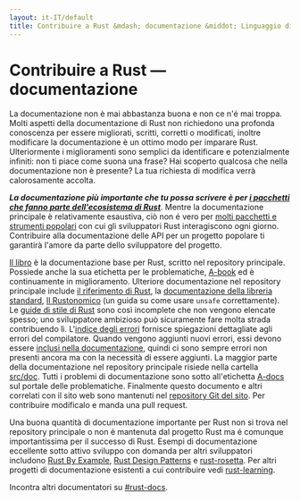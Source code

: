 ```yaml
---
layout: it-IT/default
title: Contribuire a Rust &mdash; documentazione &middot; Linguaggio di programmazione Rust
---
```


# Contribuire a Rust &mdash; documentazione

La documentazione non è mai abbastanza buona e non ce n'é mai troppa.
Molti aspetti della documentazione di Rust non richiedono una profonda conoscenza
per essere migliorati, scritti, corretti o modificati, inoltre modificare la documentazione
è un ottimo modo per imparare Rust.
Ulteriormente i miglioramenti sono semplici da identificare e potenzialmente infiniti:
non ti piace come suona una frase? Hai scoperto qualcosa che nella documentazione non è presente?
La tua richiesta di modifica verrà calorosamente accolta.

***La documentazione più importante che tu possa scrivere è per [i pacchetti
che fanno parte dell'ecosistema di Rust][crate_docs]***.
Mentre la documentazione principale è relativamente esaustiva, ciò non é vero
per [molti pacchetti e strumenti popolari][awesome-rust] con cui gli sviluppatori
Rust interagiscono ogni giorno.
Contribuire alla documentazione delle API per un progetto popolare ti garantirà
l'amore da parte dello sviluppatore del progetto.

[Il libro][The Book] è la documentazione base per Rust, 
scritto nel repository principale.
Possiede anche la sua etichetta per le problematiche, [A-book] ed
è continuamente in miglioramento.
Ulteriore documentazione nel repository principale include [il riferimento di Rust][The Rust Reference], 
la [documentazione della libreria standard][std], [Il Rustonomico][The Rustonomicon] (un guida su come usare `unsafe`
correttamente). Le [guide di stile di Rust][Rust Style Guidelines] sono così incomplete che non vengono elencate spesso;
uno sviluppatore ambizioso può sicuramente fare molta strada contribuendo lì.
L'[indice degli errori][err] fornisce spiegazioni dettagliate agli errori del compilatore. 
Quando vengono aggiunti nuovi errori, essi devono essere [inclusi nella documentazione][err-issue], quindi ci sono
sempre errori non presenti ancora ma con la necessità di essere aggiunti.
La maggior parte della documentazione nel repository principale risiede nella cartella [src/doc].
Tutti i problemi di documentazione sono sotto all'etichetta [A-docs] sul portale delle problematiche.
Finalmente questo documento e altri correlati con il sito web sono mantenuti nel [repository Git del sito][Rust website Git repository].
Per contribuire modificalo e manda una pull request.

Una buona quantità di documentazione importante per Rust non si trova
nel repository principale o non è mantenuta dal progetto Rust ma é 
comunque importantissima per il successo di Rust.
Esempi di documentazione eccellente sotto attivo sviluppo con domanda
per altri sviluppatori includono [Rust By Example], [Rust Design Patterns] e [rust-rosetta].
Per altri progetti di documentazione esistenti a cui contribuire vedi [rust-learning].

Incontra altri documentatori su [#rust-docs].

<!--
TODO: blogging, translation
-->

[#rust-docs]: https://client00.chat.mibbit.com/?server=irc.mozilla.org&channel=%23rust-docs
[A-book]: https://github.com/rust-lang/rust/issues?q=is%3Aopen+is%3Aissue+label%3AA-book
[A-docs]: https://github.com/rust-lang/rust/issues?q=is%3Aopen+is%3Aissue+label%3AA-docs
[Rust By Example]: https://github.com/rust-lang/rust-by-example
[Rust Design Patterns]: https://github.com/nrc/patterns
[Rust Style Guidelines]: https://doc.rust-lang.org/style/index.html
[The Book]: https://doc.rust-lang.org/book/index.html
[The Rust Reference]: https://doc.rust-lang.org/reference.html
[The Rustonomicon]: https://doc.rust-lang.org/nomicon/index.html
[awesome-rust]: https://github.com/kud1ing/awesome-rust
[crate_docs]: https://users.rust-lang.org/t/lets-talk-about-ecosystem-documentation/2791
[err-issue]: https://github.com/rust-lang/rust/issues/24407
[err]: https://doc.rust-lang.org/error-index.html
[rust-learning]: https://github.com/ctjhoa/rust-learning
[rust-rosetta]: https://github.com/Hoverbear/rust-rosetta
[src/doc]: https://github.com/rust-lang/rust/tree/master/src/doc
[std]: https://doc.rust-lang.org/std/index.html
[Rust website Git repository]: https://github.com/rust-lang/rust-www
